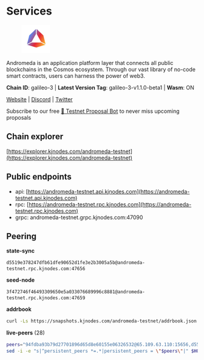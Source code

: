 # Services

<figure><img src="https://raw.githubusercontent.com/kj89/cosmos-images/main/logos/andromeda.png" alt=""><figcaption></figcaption></figure>

Andromeda is an application platform layer that connects all  public blockchains in the Cosmos ecosystem. Through our vast  library of no-code smart contracts, users can harness the power of web3.

**Chain ID**: galileo-3 | **Latest Version Tag**: galileo-3-v1.1.0-beta1 | **Wasm**: ON

[Website](https://www.andromedaprotocol.io) | [Discord](https://discord.gg/wzM3kSN3sE) | [Twitter](https://twitter.com/andromedaprot)



Subscribe to our free [🤖 Testnet Proposal Bot](https://t.me/kjnodes_testnet_proposal_bot) to never miss upcoming proposals


## Chain explorer
[https://explorer.kjnodes.com/andromeda-testnet](https://explorer.kjnodes.com/andromeda-testnet)

## Public endpoints

* api: [https://andromeda-testnet.api.kjnodes.com](https://andromeda-testnet.api.kjnodes.com)
* rpc: [https://andromeda-testnet.rpc.kjnodes.com](https://andromeda-testnet.rpc.kjnodes.com)
* grpc: andromeda-testnet.grpc.kjnodes.com:47090

## Peering

**state-sync**

```text
d5519e378247dfb61dfe90652d1fe3e2b3005a5b@andromeda-testnet.rpc.kjnodes.com:47656
```

**seed-node**

```text
3f472746f46493309650e5a033076689996c8881@andromeda-testnet.rpc.kjnodes.com:47659
```

**addrbook**
```bash
curl -Ls https://snapshots.kjnodes.com/andromeda-testnet/addrbook.json > $HOME/.andromedad/config/addrbook.json
```

**live-peers** (28)
```bash
peers="94fdba93b79d27701896d65d8e60155e06326532@65.109.63.110:15656,d5519e378247dfb61dfe90652d1fe3e2b3005a5b@65.109.68.190:47656,c89e274523cec4a7445afaff1ab35029b090ff5b@65.109.116.204:20156,385bda41dc8ce86d0dd4c99d3cf371ca8fccfeb6@135.125.189.131:20095,443a51f595c9ca16273ca6146db1375e4223a91f@172.93.110.154:26656,9e14886f7a34c73e65eafb209a9215e2848e9e76@65.108.41.172:29456,05d3613dfb738ff22d0ea974bd0d1353ecdc6231@65.108.101.124:26656,f17030edb4e4ec7143c3e3bbbfaeee3dd1a619f2@194.34.232.224:56656,1141119a7d248cc19b31b18d56162a365954deb9@45.132.106.149:26656,ef8045e2922cf856b73f5fa5efdb79f925204ccf@65.109.117.159:15656,05b853c6022c51b2065665e66876e27aee9fed59@149.102.140.189:26656,72bba2142c9cada7e4b8e861fb79e8a66e345d99@95.217.236.79:50656,bd323d2c7ce260b831d20923d390e4a1623f32c4@213.239.215.195:20095,3b998a882d8d9bcb2869eef988af86254e0e9602@89.116.29.20:26656,9230896c5f22a363eed1c3bd3ed8068134b1dedd@124.120.21.244:26656,5c2a752c9b1952dbed075c56c600c3a79b58c395@195.3.220.140:27126,00171178f5d8b22d1a3396d9388adbb8ec1c0541@38.242.208.162:36656,7002fb6369cd13f8aa1520fd7a81e67a9adf2636@185.119.196.39:26656,0a9c34419331688b0b40d50fddbee286927602cb@5.78.79.97:26656,28ce2dfb6c76e0baa660ec647bafe4a3b88cb3b0@94.131.118.190:26656,38a626dfc05c0d9756098349ce8ccd532496d6a2@65.108.206.118:61456,b6dd58949a8b9c03349bdbec8aeeccd5e0d39283@31.220.74.50:26656,e61f287d51edab6f6dbe00a8b804614443ee6f82@80.85.242.117:26656,fb7db0edee4ee43c2c65a81fd33e201c758d93df@137.184.176.247:47656,7649ae1ea0dd5f640ac7dd7632a0866cf65e3aa4@31.220.90.78:26656,9c04d97cdd28df85495fc99997e4eec0d43c2b47@94.130.218.86:15656,af5384af4257fdff39a2ee2535a1b74c3e052cad@65.109.229.186:26656,155b0aea2daadbb77e9eb1fbb235d2d81f7467c9@104.248.135.127:47656"
sed -i -e "s|^persistent_peers *=.*|persistent_peers = \"$peers\"|" $HOME/.andromedad/config/config.toml
```
